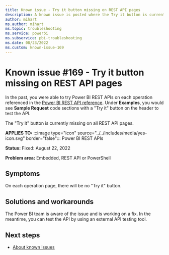 ```yaml
---
title: Known issue - Try it button missing on REST API pages
description: A known issue is posted where the Try it button is currently missing on all REST API pages
author: mihart
ms.author: mihart
ms.topic: troubleshooting  
ms.service: powerbi
ms.subservice: pbi-troubleshooting
ms.date: 08/23/2022
ms.custom: known-issue-169
---
```


# Known issue #169 - Try it button missing on REST API pages

In the past, you were able to try Power BI REST APIs on each operation referenced in the [Power BI REST API reference](/rest/api/power-bi).   Under **Examples**, you would see **Sample Request** code sections with a "Try it" button on the header to test the API.

The "Try it" button is currently missing on all REST API pages.

**APPLIES TO:** :::image type="icon" source="../../includes/media/yes-icon.svg" border="false"::: Power BI REST APIs

**Status:** Fixed: August 22, 2022

**Problem area:** Embedded, REST API or PowerShell

## Symptoms

On each operation page, there will be no "Try it" button.

## Solutions and workarounds

The Power BI team is aware of the issue and is working on a fix.  In the meantime, you can test the API by using an external API testing tool.

## Next steps

- [About known issues](power-bi-known-issues.md)
